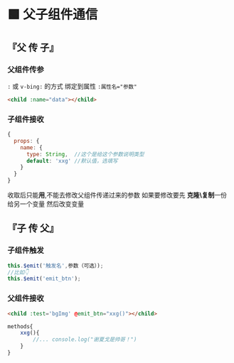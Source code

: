 # 🟩 父子组件通信

## 『父 传 子』
### 父组件传参
`:` 或 `v-bing:` 的方式 绑定到属性 `:属性名="参数"`

```html
<child :name="data"></child>
```
### 子组件接收
```javascript
{
  props: {
    name: {
      type: String,  //这个是给这个参数说明类型
      default: 'xxg' //默认值，选填写
    }
  }
}
```
收取后只能**用**,不能去修改父组件传递过来的参数
如果要修改要先 **克隆\复制**一份给另一个变量 然后改变变量

## 『子 传 父』
### 子组件触发
```javascript
this.$emit('触发名',参数（可选）);
//比如👇
this.$emit('emit_btn');
```
### 父组件接收
```html
<child :test='bgImg' @emit_btn="xxg()"></child>
```
```javascript
methods{
    xxg(){
        //... console.log("谢夏戈是帅哥！")
    }
}
```
